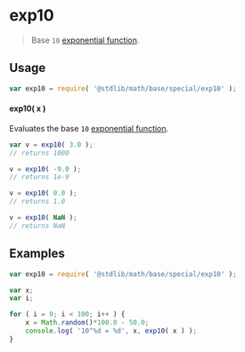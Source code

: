 exp10
===

> Base `10` [exponential function][exponential-function].


<!-- <usage> -->

## Usage

``` javascript
var exp10 = require( '@stdlib/math/base/special/exp10' );
```

#### exp10( x )

Evaluates the base `10` [exponential function][exponential-function].

``` javascript
var v = exp10( 3.0 );
// returns 1000

v = exp10( -9.0 );
// returns 1e-9

v = exp10( 0.0 );
// returns 1.0

v = exp10( NaN );
// returns NaN
```

<!-- </usage> -->


<!-- <examples> -->

## Examples

``` javascript
var exp10 = require( '@stdlib/math/base/special/exp10' );

var x;
var i;

for ( i = 0; i < 100; i++ ) {
    x = Math.random()*100.0 - 50.0;
    console.log( '10^%d = %d', x, exp10( x ) );
}
```

<!-- </examples> -->


<!-- <links> -->

[exponential-function]: https://en.wikipedia.org/wiki/Exponential_function

<!-- </links> -->
